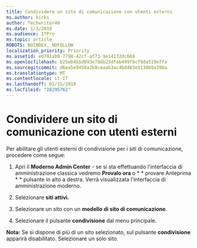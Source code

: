 ```yaml
---
title: Condividere un sito di comunicazione con utenti esterni
ms.author: kirks
author: Techwriter40
ms.date: 1/3/2019
ms.audience: ITPro
ms.topic: article
ROBOTS: NOINDEX, NOFOLLOW
localization_priority: Priority
ms.assetid: e0701ab9-7798-42cf-af73-9e14132dc669
ms.openlocfilehash: b25eb4b5d093e78db23dfab499f0cf9da519e7fa
ms.sourcegitcommit: d6ea5e9458a2b8ceaab3ac4bd483e1130b9a398a
ms.translationtype: MT
ms.contentlocale: it-IT
ms.lasthandoff: 01/15/2019
ms.locfileid: "28295762"
---
```

# <a name="share-a-communication-site-with-external-users"></a>Condividere un sito di comunicazione con utenti esterni

Per abilitare gli utenti esterni di condivisione per i siti di comunicazione, procedere come segue: 
  
1. Apri il **Moderno Admin Center** - se si sta effettuando l'interfaccia di amministrazione classica vedremo **Provalo ora** o * * provare Anteprima * * pulsante in alto a destra. Verrà visualizzata l'interfaccia di amministrazione moderno. 
  
2. Selezionare **siti attivi.**
  
3. Selezionare un sito con un **modello di sito di comunicazione**. 
  
4. Selezionare il pulsante **condivisione** dal menu principale. 
  
 **Nota:** Se si dispone di più di un sito selezionato, sul pulsante **condivisione** apparirà disabilitato. Selezionare un solo sito. 
  

